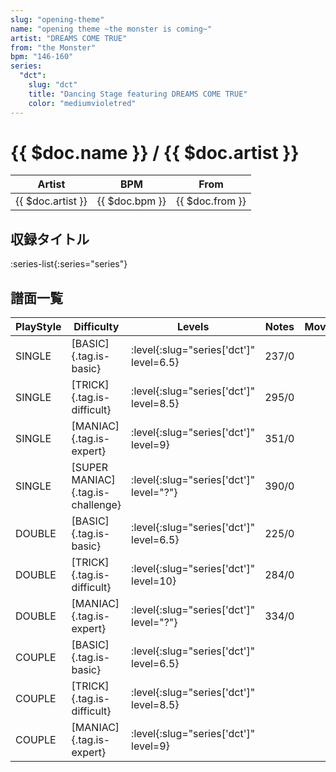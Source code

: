 ```yaml
---
slug: "opening-theme"
name: "opening theme ~the monster is coming~"
artist: "DREAMS COME TRUE"
from: "the Monster"
bpm: "146-160"
series:
  "dct":
    slug: "dct"
    title: "Dancing Stage featuring DREAMS COME TRUE"
    color: "mediumvioletred"
---
```


# {{ $doc.name }} / {{ $doc.artist }}

|Artist|BPM|From|
|------|---|----|
|{{ $doc.artist }}|{{ $doc.bpm }}|{{ $doc.from }}|

## 収録タイトル

:series-list{:series="series"}

## 譜面一覧

|PlayStyle|Difficulty|Levels|Notes|Movie|
|---------|----------|------|-----|-----|
|SINGLE|[BASIC]{.tag.is-basic}|:level{:slug="series['dct']" level=6.5}|237/0||
|SINGLE|[TRICK]{.tag.is-difficult}|:level{:slug="series['dct']" level=8.5}|295/0||
|SINGLE|[MANIAC]{.tag.is-expert}|:level{:slug="series['dct']" level=9}|351/0||
|SINGLE|[SUPER MANIAC]{.tag.is-challenge}|:level{:slug="series['dct']" level="?"}|390/0||
|DOUBLE|[BASIC]{.tag.is-basic}|:level{:slug="series['dct']" level=6.5}|225/0||
|DOUBLE|[TRICK]{.tag.is-difficult}|:level{:slug="series['dct']" level=10}|284/0||
|DOUBLE|[MANIAC]{.tag.is-expert}|:level{:slug="series['dct']" level="?"}|334/0||
|COUPLE|[BASIC]{.tag.is-basic}|:level{:slug="series['dct']" level=6.5}|||
|COUPLE|[TRICK]{.tag.is-difficult}|:level{:slug="series['dct']" level=8.5}|||
|COUPLE|[MANIAC]{.tag.is-expert}|:level{:slug="series['dct']" level=9}|||

